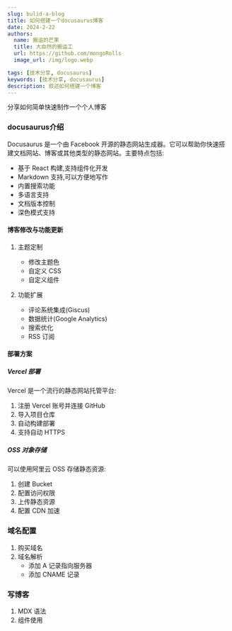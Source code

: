```yaml
---
slug: bulid-a-blog
title: 如何搭建一个docusaurus博客
date: 2024-2-22
authors:   
  name: 搬运的芒果
  title: 大自然的搬运工
  url: https://github.com/mongoRolls
  image_url: /img/logo.webp

tags: [技术分享, docusaurus]
keywords: [技术分享, docusaurus]
description: 叙述如何搭建一个博客
---
```


分享如何简单快速制作一个个人博客

<!-- truncate -->

### docusaurus介绍

Docusaurus 是一个由 Facebook 开源的静态网站生成器。它可以帮助你快速搭建文档网站、博客或其他类型的静态网站。主要特点包括:

- 基于 React 构建,支持组件化开发
- Markdown 支持,可以方便地写作
- 内置搜索功能
- 多语言支持
- 文档版本控制
- 深色模式支持

#### 博客修改与功能更新

1. 主题定制

   - 修改主题色
   - 自定义 CSS
   - 自定义组件

2. 功能扩展
   - 评论系统集成(Giscus)
   - 数据统计(Google Analytics)
   - 搜索优化
   - RSS 订阅

#### 部署方案

##### Vercel 部署

Vercel 是一个流行的静态网站托管平台:

1. 注册 Vercel 账号并连接 GitHub
2. 导入项目仓库
3. 自动构建部署
4. 支持自动 HTTPS

##### OSS 对象存储

可以使用阿里云 OSS 存储静态资源:

1. 创建 Bucket
2. 配置访问权限
3. 上传静态资源
4. 配置 CDN 加速

### 域名配置

1. 购买域名
2. 域名解析
   - 添加 A 记录指向服务器
   - 添加 CNAME 记录

### 写博客

1. MDX 语法
2. 组件使用
